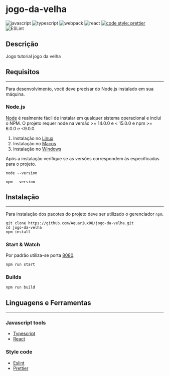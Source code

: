 # jogo-da-velha

![javascript](https://img.shields.io/badge/JavaScript-323330?logo=javascript&logoColor=F7DF1E) ![typescript](https://img.shields.io/badge/TypeScript-007ACC?logo=typescript&logoColor=white) ![webpack](https://img.shields.io/badge/webpack-%238DD6F9.svg?logo=webpack&logoColor=black) ![react](https://img.shields.io/badge/React-20232A?logo=react&logoColor=61DAFB) 
[![code style: prettier](https://img.shields.io/badge/code_style-prettier-ff69b4.svg)](https://github.com/prettier/prettier) ![ESLint](https://img.shields.io/badge/ESLint-4B3263?logo=eslint&logoColor=white)


## Descrição

Jogo tutorial jogo da velha

## Requisitos
---
Para desenvolvimento, você deve precisar do Node.js instalado em sua máquina.


### Node.js

[Node](https://nodejs.org/en/download/) é realmente fácil de instalar em qualquer sistema operacional e inclui o NPM. O projeto requer node na versão >= 14.0.0 e < 15.0.0 e npm >= 6.0.0 e <9.0.0.


1. Instalação no [Linux](https://nodejs.dev/download/package-manager/)
2. Instalação no [Macos](https://nodejs.dev/download/package-manager/#macos)
3. Instalação no [Windows](https://nodejs.dev/download/package-manager/#windows-1)

Após a instalação verifique se as versões correspondem às especificadas para o projeto.

```shell
node --version
```

```shell
npm --version
```


## Instalação
---

Para instalação dos pacotes do projeto deve ser utilizado o gerenciador `npm`.

```shell
git clone https://github.com/Aquariux08/jogo-da-velha.git
cd jogo-da-velha
npm install
```


### Start & Watch

Por padrão utiliza-se porta [8080](http://localhost:8080).

```shell
npm run start
```

### Builds

```shell
npm run build
```


## Linguagens e Ferramentas
---
### Javascript tools
- [Typescript](https://www.typescriptlang.org/)
- [React](https://reactjs.org/)


### Style code
- [Eslint](https://eslint.org/)
- [Prettier](https://prettier.io/)

